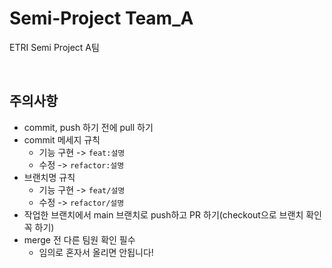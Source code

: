 # Semi-Project Team_A

ETRI Semi Project A팀

<br>

## 주의사항

- commit, push 하기 전에 pull 하기
- commit 메세지 규칙
  - 기능 구현 -> `feat:설명`
  - 수정 -> `refactor:설명`
- 브랜치명 규칙
  - 기능 구현 -> `feat/설명`
  - 수정 -> `refactor/설명`
- 작업한 브랜치에서 main 브랜치로 push하고 PR 하기(checkout으로 브랜치 확인 꼭 하기)
- merge 전 다른 팀원 확인 필수
  - 임의로 혼자서 올리면 안됩니다!
